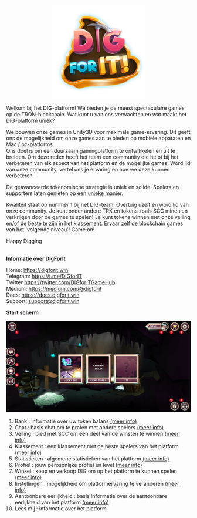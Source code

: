 <p align="center">
  <img src="../_media/logo.png">
</p>

Welkom bij het DIG-platform! We bieden je de meest spectaculaire games op de TRON-blockchain.
Wat kunt u van ons verwachten en wat maakt het DIG-platform uniek?<br>

We bouwen onze games in Unity3D voor maximale game-ervaring. Dit geeft ons de mogelijkheid om onze games aan te bieden op mobiele apparaten en Mac / pc-platforms.<br>
Ons doel is om een duurzaam gamingplatform te ontwikkelen en uit te breiden. Om deze reden heeft het team een community die helpt bij het verbeteren van elk aspect van het platform en de mogelijke games. Word lid van onze community, vertel ons je ervaring en hoe we deze kunnen verbeteren.<br>

De geavanceerde tokenomische strategie is uniek en solide. Spelers en supporters laten genieten op een <a href="https://medium.com/@digforit/scc-buy-back-and-burn-2b578932589f" target="_blank"> unieke </a> manier.<br>

Kwaliteit staat op nummer 1 bij het DIG-team! Overtuig uzelf en word lid van onze community. Je kunt onder andere TRX en tokens zoals SCC minen en verkrijgen door de games te spelen! Je kunt tokens winnen met onze veiling en/of de beste te zijn in het klassement. Ervaar zelf de blockchain games van het 'volgende niveau'! Game on!<br>

Happy Digging<br><br>


**Informatie over DigForIt**
 
Home: https://digforit.win<br>
Telegram: https://t.me/DIGforIT<br>
Twitter https://twitter.com/DIGforITGameHub<br>
Medium: https://medium.com/@digforit<br>
Docs: https://docs.digforit.win<br>
Support: support@digforit.win<br>
 
  
**Start scherm**

![alt text](../_media/homescreen-nr.png "homescreen")

1. Bank : informatie over uw token balans [(meer info)](./bank.md "bank")
2. Chat : basis chat om te praten met andere spelers [(meer info)](./chat.md "chat")
3. Veiling : bied met SCC om een deel van de winsten te winnen [(meer info)](./auction.md "auction")
4. Klassement : een klassement met de beste spelers van het platform [(meer info)](./tournament.md "tournament")
5. Statistieken : algemene statistieken van het platform [(meer info)](./statistics.md "statistics")
6. Profiel : jouw perosonlijke profiel en level [(meer info)](./profile.md "profile")
7. Winkel : koop en verkoop DIG om op het platform te kunnen spelen [(meer info)](./store.md "store")
8. Instellingen : mogelijkheid om platformervaring te veranderen [(meer info)](./settings.md "settings")  
9. Aantoonbare eerlijkheid : basis informatie over de aantoonbare eerlijkheid van het platform [(meer info)](./provably.md "provably")
10. Lees mij : informatie over het platform
